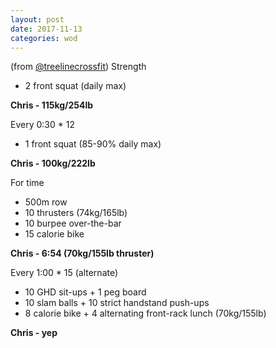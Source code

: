 ```yaml
---
layout: post
date: 2017-11-13
categories: wod
---
```


(from [@treelinecrossfit](http://www.treelinecrossfit.com)) Strength
- 2 front squat (daily max)

**Chris - <span>115kg/254lb</span>**

Every 0:30 * 12
- 1 front squat (85-90% daily max)

**Chris - <span>100kg/222lb</span>**

For time
- 500m row
- 10 thrusters (74kg/165lb)
- 10 burpee over-the-bar
- 15 calorie bike

**Chris - <span>6:54 (70kg/155lb thruster)</span>**

Every 1:00 * 15 (alternate)
- 10 GHD sit-ups + 1 peg board
- 10 slam balls + 10 strict handstand push-ups
- 8 calorie bike + 4 alternating front-rack lunch (70kg/155lb)

**Chris - <span>yep</span>**
